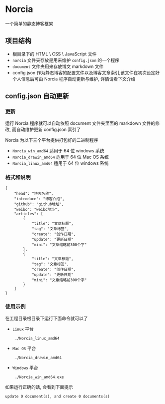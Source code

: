 # Norcia
一个简单的静态博客框架

## 项目结构
 - 根目录下的 HTML \ CSS \ JavaScript 文件
 - `norcia` 文件夹存放是用来维护 `config.json` 的一个程序
 - `document` 文件夹用来存放博文 markdown 文件
 - config.json 作为静态博客的配置文件以及博客文章索引,该文件在初次设定好个人信息后可由 Norcia 程序自动更新与维护, 详情请看下文介绍
 
## config.json 自动更新
### 更新
运行 Norcia 程序就可以自动依照 document 文件夹里面的 markdown 文件的修改, 而自动维护更新 config.json 索引了

Norcia 为以下三个平台提供打包好的二进制程序

 - `Norcia_win_amd64` 适用于 64 位 windows 系统
 - `Norcia_drawin_amd64` 适用于 64 位 Mac OS 系统
 - `Norcia_linux_amd64` 适用于 64 位 windows 系统

### 格式和说明

	{
		"head": "博客名称",
		"introduce": "博客介绍",
		"github": "github地址",
		"weibo": "weibo地址",
		"articles": [
			{
				"title": "文章标题",
				"tag": "文章标签",
				"create": "创作日期",
				"update": "更新日期"
				"mini": "文章缩略前300个字"
			},
			{
				"title": "文章标题",
				"tag": "文章标签",
				"create": "创作日期",
				"update": "更新日期"
				"mini": "文章缩略前300个字"
			}
		]
	}

### 使用示例

在工程目录根目录下运行下面命令就可以了
 - `Linux` 平台

        ./Norcia_linux_amd64

 - `Mac OS` 平台

        ./Norcia_drawin_amd64
        
 - `Windows` 平台
 
        ./Norcia_win_amd64.exe
        

如果运行正确的话, 会看到下面提示

    update 0 document(s), and create 0 documents(s)
